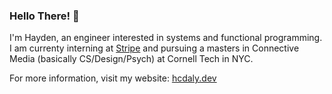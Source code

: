 ### Hello There! 👋

I'm Hayden, an engineer interested in systems and functional programming. I am currenty interning at [Stripe](https://stripe.com/) and pursuing a masters in Connective Media (basically CS/Design/Psych) at Cornell Tech in NYC.

For more information, visit my website: [hcdaly.dev](https://hcdaly.dev/)
